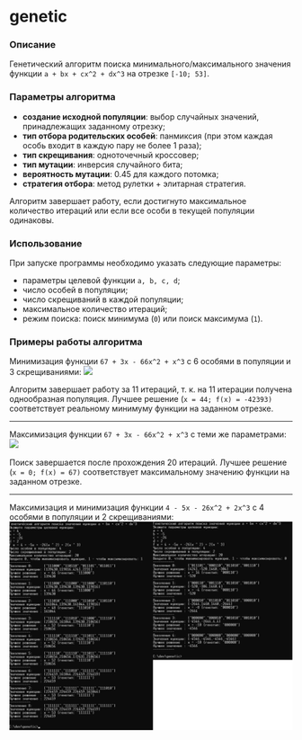# genetic

### Описание

Генетический алгоритм поиска минимального/максимального значения функции `a + bx + cx^2 + dx^3` на отрезке `[-10; 53]`.

### Параметры алгоритма

- **создание исходной популяции**: выбор случайных значений, принадлежащих заданному отрезку;
- **тип отбора родительских особей**: панмиксия (при этом каждая особь входит в каждую пару не более 1 раза); 
- **тип скрещивания**: одноточечный кроссовер;
- **тип мутации**: инверсия случайного бита;
- **вероятность мутации**: 0.45 для каждого потомка;
- **стратегия отбора**: метод рулетки + элитарная стратегия.

Алгоритм завершает работу, если достигнуто максимальное количество итераций или если все особи в текущей популяции одинаковы.


### Использование

При запуске программы необходимо указать следующие параметры:

- параметры целевой функции `a, b, c, d`;
- число особей в популяции;
- число скрещиваний в каждой популяции;
- максимальное количество итераций;
- режим поиска: поиск минимума (`0`) или поиск максимума (`1`).

### Примеры работы алгоритма

Минимизация функции `67 + 3x - 66x^2 + x^3` с 6 особями в популяции и 3 скрещиваниями:
![](./img/g11.png)

Алгоритм завершает работу за 11 итераций, т. к. на 11 итерации получена однообразная популяция. Лучшее решение (`x = 44; f(x) = -42393)` соответствует реальному минимуму функции на заданном отрезке.

---

Максимизация функции `67 + 3x - 66x^2 + x^3` с теми же параметрами:
![](./img/g20.png)

Поиск завершается после прохождения 20 итераций. Лучшее решение (`x = 0; f(x) = 67)` соответствует максимальному значению функции на заданном отрезке.

---

Максимизация и минимизация функции `4 - 5x - 26x^2 + 2x^3` с 4 особями в популяции и 2 скрещиваниями:
![](./img/maxmin.png)